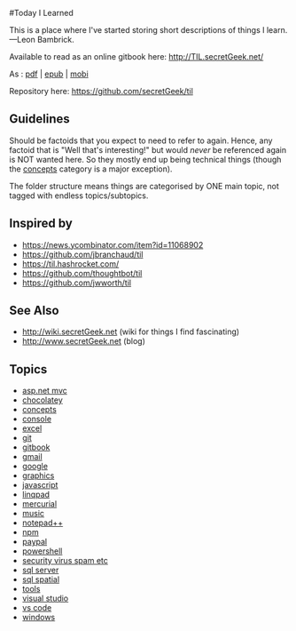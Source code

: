 #Today I Learned

This is a place where I've started storing short descriptions of things I learn.
<br />&mdash;Leon Bambrick.

Available to read as an online gitbook here: http://TIL.secretGeek.net/

As : [pdf](https://www.gitbook.com/download/pdf/book/secretgeek/til) |  [epub](https://www.gitbook.com/download/epub/book/secretgeek/til) | [mobi](https://www.gitbook.com/download/mobi/book/secretgeek/til)

Repository here: https://github.com/secretGeek/til

## Guidelines

Should be factoids that you expect to need to refer to again. Hence, any factoid that is "Well that's interesting!" but would *never* be referenced again is NOT wanted here. So they mostly end up being technical things (though the [concepts](concepts/01_summary.md) category is a major exception).

The folder structure means things are categorised by ONE main topic, not tagged with endless topics/subtopics.

## Inspired by

 * https://news.ycombinator.com/item?id=11068902
 * https://github.com/jbranchaud/til
 * https://til.hashrocket.com/
 * https://github.com/thoughtbot/til
 * https://github.com/jwworth/til

## See Also

 * http://wiki.secretGeek.net (wiki for things I find fascinating)
 * http://www.secretGeek.net (blog)



## Topics

 * [asp.net mvc](asp.net_mvc/01_summary.md)
 * [chocolatey](chocolatey/01_summary.md)
 * [concepts](concepts/01_summary.md)
 * [console](console/01_summary.md)
 * [excel](excel/01_summary.md)
 * [git](git/01_summary.md)
 * [gitbook](gitbook/01_summary.md)
 * [gmail](gmail/01_summary.md)
 * [google](google/01_summary.md)
 * [graphics](graphics/01_summary.md)
 * [javascript](javascript/01_summary.md)
 * [linqpad](linqpad/01_summary.md)
 * [mercurial](mercurial/01_summary.md)
 * [music](music/01_summary.md)
 * [notepad++](notepad++/01_summary.md)
 * [npm](npm/01_summary.md)
 * [paypal](paypal/01_summary.md)
 * [powershell](powershell/01_summary.md)
 * [security virus spam etc](security_virus_spam_etc/01_summary.md)
 * [sql server](sql_server/01_summary.md)
 * [sql spatial](sql_spatial/01_summary.md)
 * [tools](tools/01_summary.md)
 * [visual studio](visual_studio/01_summary.md)
 * [vs code](vs_code/01_summary.md)
 * [windows](windows/01_summary.md)
